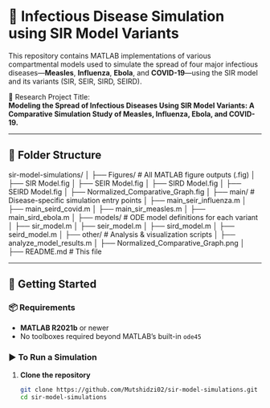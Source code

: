 # 🧬 Infectious Disease Simulation using SIR Model Variants

This repository contains MATLAB implementations of various compartmental models used to simulate the spread of four major infectious diseases—**Measles**, **Influenza**, **Ebola**, and **COVID-19**—using the SIR model and its variants (SIR, SEIR, SIRD, SEIRD).

🧪 Research Project Title:  
**Modeling the Spread of Infectious Diseases Using SIR Model Variants: A Comparative Simulation Study of Measles, Influenza, Ebola, and COVID-19.**

---

## 📁 Folder Structure

sir-model-simulations/ │ ├── Figures/ # All MATLAB figure outputs (.fig) │ ├── SIR Model.fig │ ├── SEIR Model.fig │ ├── SIRD Model.fig │ ├── SEIRD Model.fig │ ├── Normalized_Comparative_Graph.fig │ ├── main/ # Disease-specific simulation entry points │ ├── main_seir_influenza.m │ ├── main_seird_covid.m │ ├── main_sir_measles.m │ ├── main_sird_ebola.m │ ├── models/ # ODE model definitions for each variant │ ├── sir_model.m │ ├── seir_model.m │ ├── sird_model.m │ ├── seird_model.m │ ├── other/ # Analysis & visualization scripts │ ├── analyze_model_results.m │ ├── Normalized_Comparative_Graph.png │ ├── README.md # This file


---

## 🚀 Getting Started

### 📦 Requirements
- **MATLAB R2021b** or newer
- No toolboxes required beyond MATLAB’s built-in `ode45`

### ▶️ To Run a Simulation
1. **Clone the repository**
   ```bash
   git clone https://github.com/Mutshidzi02/sir-model-simulations.git
   cd sir-model-simulations


